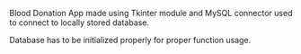 Blood Donation App made using Tkinter module and MySQL connector used to connect to locally stored database.

Database has to be initialized properly for proper function usage.
